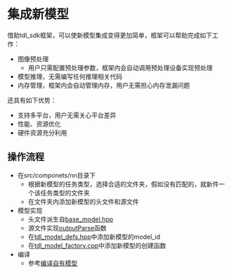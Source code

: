 # 集成新模型

借助tdl_sdk框架，可以使新模型集成变得更加简单，框架可以帮助完成如下工作：

* 图像预处理
  * 用户只需配置预处理参数，框架内会自动调用预处理设备实现预处理
* 模型推理，无需编写任何推理相关代码
* 内存管理，框架内会自动管理内存，用户无需担心内存泄漏问题

还具有如下优势：

* 支持多平台，用户无需关心平台差异
* 性能、资源优化
* 硬件资源充分利用

## 操作流程

* 在src/componets/nn目录下
  * 根据新模型的任务类型，选择合适的文件夹，假如没有匹配的，就新件一个该任务类型的文件夹
  * 在文件夹内添加新模型的头文件和源文件
* 模型实现
  * 头文件派生自[base_model.hpp](../../include/framework/model/base_model.hpp)
  * 源文件实现[outputParse](../../include/framework/model/base_model.hpp)函数
  * 在[tdl_model_defs.hpp](../../include/nn/tdl_model_defs.hpp)中添加新模型的model_id
  * 在[tdl_model_factory.cpp](../../src/components/nn/tdl_model_factory.cpp)中添加新模型的创建函数
* 编译
  * 参考[编译自有模型](run_private_model.md)
